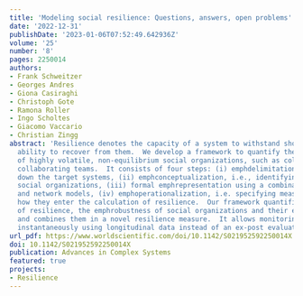 ```yaml
---
title: 'Modeling social resilience: Questions, answers, open problems'
date: '2022-12-31'
publishDate: '2023-01-06T07:52:49.642936Z'
volume: '25'
number: '8'
pages: 2250014
authors:
- Frank Schweitzer
- Georges Andres
- Giona Casiraghi
- Christoph Gote
- Ramona Roller
- Ingo Scholtes
- Giacomo Vaccario
- Christian Zingg
abstract: 'Resilience denotes the capacity of a system to withstand shocks and its
  ability to recover from them.  We develop a framework to quantify the resilience
  of highly volatile, non-equilibrium social organizations, such as collectives or
  collaborating teams.  It consists of four steps: (i) emphdelimitation, i.e., narrowing
  down the target systems, (ii) emphconceptualization, i.e., identifying how to approach
  social organizations, (iii) formal emphrepresentation using a combination of agent-based
  and network models, (iv) emphoperationalization, i.e. specifying measures and demonstrating
  how they enter the calculation of resilience.  Our framework quantifies two dimensions
  of resilience, the emphrobustness of social organizations and their emphadaptivity,
  and combines them in a novel resilience measure.  It allows monitoring resilience
  instantaneously using longitudinal data instead of an ex-post evaluation.  '
url_pdf: https://www.worldscientific.com/doi/10.1142/S021952592250014X
doi: 10.1142/S021952592250014X
publication: Advances in Complex Systems
featured: true
projects:
- Resilience
---
```

